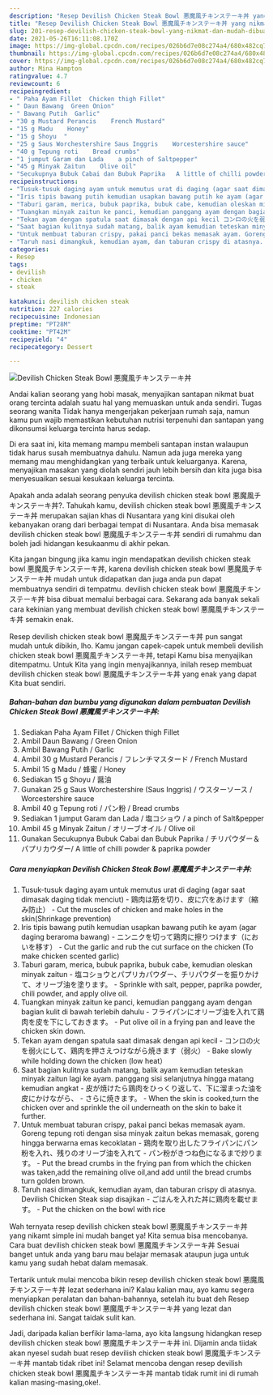 ```yaml
---
description: "Resep Devilish Chicken Steak Bowl 悪魔風チキンステーキ丼 yang nikmat dan Mudah Dibuat"
title: "Resep Devilish Chicken Steak Bowl 悪魔風チキンステーキ丼 yang nikmat dan Mudah Dibuat"
slug: 201-resep-devilish-chicken-steak-bowl-yang-nikmat-dan-mudah-dibuat
date: 2021-05-26T16:11:08.170Z
image: https://img-global.cpcdn.com/recipes/026b6d7e08c274a4/680x482cq70/devilish-chicken-steak-bowl-悪魔風チキンステーキ丼-foto-resep-utama.jpg
thumbnail: https://img-global.cpcdn.com/recipes/026b6d7e08c274a4/680x482cq70/devilish-chicken-steak-bowl-悪魔風チキンステーキ丼-foto-resep-utama.jpg
cover: https://img-global.cpcdn.com/recipes/026b6d7e08c274a4/680x482cq70/devilish-chicken-steak-bowl-悪魔風チキンステーキ丼-foto-resep-utama.jpg
author: Mina Hampton
ratingvalue: 4.7
reviewcount: 6
recipeingredient:
- " Paha Ayam Fillet  Chicken thigh Fillet"
- " Daun Bawang  Green Onion"
- " Bawang Putih  Garlic"
- "30 g Mustard Perancis    French Mustard"
- "15 g Madu    Honey"
- "15 g Shoyu  "
- "25 g Saus Worchestershire Saus Inggris    Worcestershire sauce"
- "40 g Tepung roti    Bread crumbs"
- "1 jumput Garam dan Lada    a pinch of Saltpepper"
- "45 g Minyak Zaitun    Olive oil"
- "Secukupnya Bubuk Cabai dan Bubuk Paprika   A little of chilli powder  paprika powder"
recipeinstructions:
- "Tusuk-tusuk daging ayam untuk memutus urat di daging (agar saat dimasak daging tidak menciut) 鶏肉は筋を切り、皮に穴をあけます（縮み防止） Cut the muscles of chicken and make holes in the skin(Shrinkage prevention)"
- "Iris tipis bawang putih kemudian usapkan bawang putih ke ayam (agar daging beraroma bawang) ニンニクを切って鶏肉に擦りつけます（においを移す） Cut the garlic and rub the cut surface on the chicken (To make chicken scented garlic)"
- "Taburi garam, merica, bubuk paprika, bubuk cabe, kemudian oleskan minyak zaitun 塩コショウとパプリカパウダー、チリパウダーを振りかけて、オリーブ油を塗ります。 Sprinkle with salt, pepper, paprika powder, chili powder, and apply olive oil."
- "Tuangkan minyak zaitun ke panci, kemudian panggang ayam dengan bagian kulit di bawah terlebih dahulu フライパンにオリーブ油を入れて鶏肉を皮を下にしておきます。 Put olive oil in a frying pan and leave the chicken skin down."
- "Tekan ayam dengan spatula saat dimasak dengan api kecil コンロの火を弱火にして、鶏肉を押さえつけながら焼きます（弱火） Bake slowly while holding down the chicken (low heat）"
- "Saat bagian kulitnya sudah matang, balik ayam kemudian teteskan minyak zaitun lagi ke ayam. panggang sisi selanjutnya hingga matang kemudian angkat 皮が焼けたら鶏肉をひっくり返して、下に溜まった油を皮にかけながら、 さらに焼きます。 When the skin is cooked,turn the chicken over and sprinkle the oil underneath on the skin to bake it further."
- "Untuk membuat taburan crispy, pakai panci bekas memasak ayam. Goreng tepung roti dengan sisa minyak zaitun bekas memasak, goreng hingga berwarna emas kecoklatan 鶏肉を取り出したフライパンにパン粉を入れ、残りのオリーブ油を入れて パン粉がきつね色になるまで炒ります。 Put the bread crumbs in the frying pan from which the chicken was taken,add the remaining olive oil,and add until the bread crumbs turn golden brown."
- "Taruh nasi dimangkuk, kemudian ayam, dan taburan crispy di atasnya. Devilish Chicken Steak siap disajikan ごはんを入れた丼に鶏肉を載せます。 Put the chicken on the bowl with rice"
categories:
- Resep
tags:
- devilish
- chicken
- steak

katakunci: devilish chicken steak 
nutrition: 227 calories
recipecuisine: Indonesian
preptime: "PT28M"
cooktime: "PT42M"
recipeyield: "4"
recipecategory: Dessert

---
```



![Devilish Chicken Steak Bowl 悪魔風チキンステーキ丼](https://img-global.cpcdn.com/recipes/026b6d7e08c274a4/680x482cq70/devilish-chicken-steak-bowl-悪魔風チキンステーキ丼-foto-resep-utama.jpg)

Andai kalian seorang yang hobi masak, menyajikan santapan nikmat buat orang tercinta adalah suatu hal yang memuaskan untuk anda sendiri. Tugas seorang  wanita Tidak hanya mengerjakan pekerjaan rumah saja, namun kamu pun wajib memastikan kebutuhan nutrisi terpenuhi dan santapan yang dikonsumsi keluarga tercinta harus sedap.

Di era  saat ini, kita memang mampu membeli santapan instan walaupun tidak harus susah membuatnya dahulu. Namun ada juga mereka yang memang mau menghidangkan yang terbaik untuk keluarganya. Karena, menyajikan masakan yang diolah sendiri jauh lebih bersih dan kita juga bisa menyesuaikan sesuai kesukaan keluarga tercinta. 



Apakah anda adalah seorang penyuka devilish chicken steak bowl 悪魔風チキンステーキ丼?. Tahukah kamu, devilish chicken steak bowl 悪魔風チキンステーキ丼 merupakan sajian khas di Nusantara yang kini disukai oleh kebanyakan orang dari berbagai tempat di Nusantara. Anda bisa memasak devilish chicken steak bowl 悪魔風チキンステーキ丼 sendiri di rumahmu dan boleh jadi hidangan kesukaanmu di akhir pekan.

Kita jangan bingung jika kamu ingin mendapatkan devilish chicken steak bowl 悪魔風チキンステーキ丼, karena devilish chicken steak bowl 悪魔風チキンステーキ丼 mudah untuk didapatkan dan juga anda pun dapat membuatnya sendiri di tempatmu. devilish chicken steak bowl 悪魔風チキンステーキ丼 bisa dibuat memalui berbagai cara. Sekarang ada banyak sekali cara kekinian yang membuat devilish chicken steak bowl 悪魔風チキンステーキ丼 semakin enak.

Resep devilish chicken steak bowl 悪魔風チキンステーキ丼 pun sangat mudah untuk dibikin, lho. Kamu jangan capek-capek untuk membeli devilish chicken steak bowl 悪魔風チキンステーキ丼, tetapi Kamu bisa menyajikan ditempatmu. Untuk Kita yang ingin menyajikannya, inilah resep membuat devilish chicken steak bowl 悪魔風チキンステーキ丼 yang enak yang dapat Kita buat sendiri.

<!--inarticleads1-->

##### Bahan-bahan dan bumbu yang digunakan dalam pembuatan Devilish Chicken Steak Bowl 悪魔風チキンステーキ丼:

1. Sediakan  Paha Ayam Fillet / Chicken thigh Fillet
1. Ambil  Daun Bawang / Green Onion
1. Ambil  Bawang Putih / Garlic
1. Ambil 30 g Mustard Perancis / フレンチマスタード / French Mustard
1. Ambil 15 g Madu / 蜂蜜 / Honey
1. Sediakan 15 g Shoyu / 醤油
1. Gunakan 25 g Saus Worchestershire (Saus Inggris) / ウスターソース / Worcestershire sauce
1. Ambil 40 g Tepung roti / パン粉 / Bread crumbs
1. Sediakan 1 jumput Garam dan Lada / 塩コショウ / a pinch of Salt&amp;pepper
1. Ambil 45 g Minyak Zaitun / オリーブオイル / Olive oil
1. Gunakan Secukupnya Bubuk Cabai dan Bubuk Paprika / チリパウダー＆パプリカウダー/ A little of chilli powder &amp; paprika powder




<!--inarticleads2-->

##### Cara menyiapkan Devilish Chicken Steak Bowl 悪魔風チキンステーキ丼:

1. Tusuk-tusuk daging ayam untuk memutus urat di daging (agar saat dimasak daging tidak menciut) - 鶏肉は筋を切り、皮に穴をあけます（縮み防止） - Cut the muscles of chicken and make holes in the skin(Shrinkage prevention)
1. Iris tipis bawang putih kemudian usapkan bawang putih ke ayam (agar daging beraroma bawang) - ニンニクを切って鶏肉に擦りつけます（においを移す） - Cut the garlic and rub the cut surface on the chicken (To make chicken scented garlic)
1. Taburi garam, merica, bubuk paprika, bubuk cabe, kemudian oleskan minyak zaitun - 塩コショウとパプリカパウダー、チリパウダーを振りかけて、オリーブ油を塗ります。 - Sprinkle with salt, pepper, paprika powder, chili powder, and apply olive oil.
1. Tuangkan minyak zaitun ke panci, kemudian panggang ayam dengan bagian kulit di bawah terlebih dahulu - フライパンにオリーブ油を入れて鶏肉を皮を下にしておきます。 - Put olive oil in a frying pan and leave the chicken skin down.
1. Tekan ayam dengan spatula saat dimasak dengan api kecil - コンロの火を弱火にして、鶏肉を押さえつけながら焼きます（弱火） - Bake slowly while holding down the chicken (low heat）
1. Saat bagian kulitnya sudah matang, balik ayam kemudian teteskan minyak zaitun lagi ke ayam. panggang sisi selanjutnya hingga matang kemudian angkat - 皮が焼けたら鶏肉をひっくり返して、下に溜まった油を皮にかけながら、 - さらに焼きます。 - When the skin is cooked,turn the chicken over and sprinkle the oil underneath on the skin to bake it further.
1. Untuk membuat taburan crispy, pakai panci bekas memasak ayam. Goreng tepung roti dengan sisa minyak zaitun bekas memasak, goreng hingga berwarna emas kecoklatan - 鶏肉を取り出したフライパンにパン粉を入れ、残りのオリーブ油を入れて - パン粉がきつね色になるまで炒ります。 - Put the bread crumbs in the frying pan from which the chicken was taken,add the remaining olive oil,and add until the bread crumbs turn golden brown.
1. Taruh nasi dimangkuk, kemudian ayam, dan taburan crispy di atasnya. Devilish Chicken Steak siap disajikan - ごはんを入れた丼に鶏肉を載せます。 - Put the chicken on the bowl with rice




Wah ternyata resep devilish chicken steak bowl 悪魔風チキンステーキ丼 yang nikamt simple ini mudah banget ya! Kita semua bisa mencobanya. Cara buat devilish chicken steak bowl 悪魔風チキンステーキ丼 Sesuai banget untuk anda yang baru mau belajar memasak ataupun juga untuk kamu yang sudah hebat dalam memasak.

Tertarik untuk mulai mencoba bikin resep devilish chicken steak bowl 悪魔風チキンステーキ丼 lezat sederhana ini? Kalau kalian mau, ayo kamu segera menyiapkan peralatan dan bahan-bahannya, setelah itu buat deh Resep devilish chicken steak bowl 悪魔風チキンステーキ丼 yang lezat dan sederhana ini. Sangat taidak sulit kan. 

Jadi, daripada kalian berfikir lama-lama, ayo kita langsung hidangkan resep devilish chicken steak bowl 悪魔風チキンステーキ丼 ini. Dijamin anda tiidak akan nyesel sudah buat resep devilish chicken steak bowl 悪魔風チキンステーキ丼 mantab tidak ribet ini! Selamat mencoba dengan resep devilish chicken steak bowl 悪魔風チキンステーキ丼 mantab tidak rumit ini di rumah kalian masing-masing,oke!.

